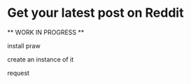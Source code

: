 # Get your latest post on Reddit

** WORK IN PROGRESS **

install praw

create an instance of it

request 
